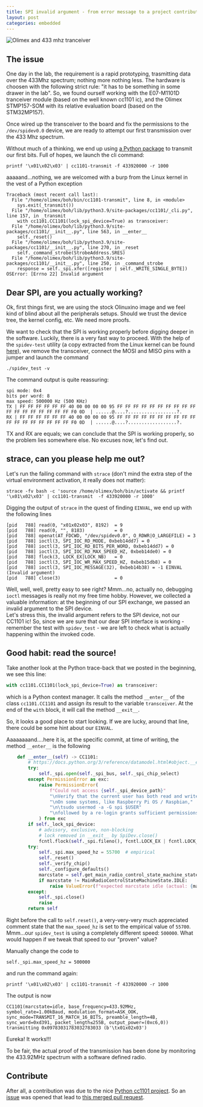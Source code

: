 ```yaml
---
title: SPI invalid argument - from error message to a project contribution
layout: post
categories: embedded
---
```


![Olimex and 433 mhz tranceiver]({{site.baseurl}}/assets/images/olimex433.jpg)


## The issue

One day in the lab, the requirement is a rapid prototyping, trasmitting data over the 433Mhz spectrum; nothing more nothing less.
The hardware is choosen with the following strict rule: "it has to be something in some drawer in the lab".
So, we found ourself working with the E07-M1101D tranceiver module (based on the well known cc1101 ic), and the Olimex STMP157-SOM with its relative evaluation board (based on the STM32MP157).

Once wired up the transceiver to the board and fix the permissions to the `/dev/spidev0.0` device, we are ready to attempt our first transmission over the 433 Mhz spectrum.

Without much of a thinking, we end up using [a Python package](https://github.com/fphammerle/python-cc1101) to transmit our first bits.
Full of hopes, we launch the cli command:

```
printf '\x01\x02\x03' | cc1101-transmit -f 433920000 -r 1000
```

aaaaand...nothing, we are welcomed with a burp from the Linux kernel in the vest of a Python exception
```
Traceback (most recent call last):
  File "/home/olimex/boh/bin/cc1101-transmit", line 8, in <module>
    sys.exit(_transmit())
  File "/home/olimex/boh/lib/python3.9/site-packages/cc1101/_cli.py", line 157, in _transmit
    with cc1101.CC1101(lock_spi_device=True) as transceiver:
  File "/home/olimex/boh/lib/python3.9/site-packages/cc1101/__init__.py", line 563, in __enter__
    self._reset()
  File "/home/olimex/boh/lib/python3.9/site-packages/cc1101/__init__.py", line 270, in _reset
    self._command_strobe(StrobeAddress.SRES)
  File "/home/olimex/boh/lib/python3.9/site-packages/cc1101/__init__.py", line 250, in _command_strobe
    response = self._spi.xfer([register | self._WRITE_SINGLE_BYTE])
OSError: [Errno 22] Invalid argument
```

## Dear SPI, are you actually working?

Ok, first things first, we are using the stock Olinuxino image and we feel kind of blind about all the peripherals setups. Should we trust the device tree, the kernel config, etc. 
We need more proofs.

We want to check that the SPI is working properly before digging deeper in the software.
Luckily, there is a very fast way to proceed.
With the help of the `spidev-test` utility (a copy extracted from the Linux kernel can be found [here](https://github.com/rm-hull/spidev-test)), we remove the transceiver, connect the MOSI and MISO pins with a jumper and launch the command

```
./spidev_test -v
```

The command output is quite reassuring:

```
spi mode: 0x4
bits per word: 8
max speed: 500000 Hz (500 KHz)
TX | FF FF FF FF FF FF 40 00 00 00 00 95 FF FF FF FF FF FF FF FF FF FF FF FF FF FF FF FF FF FF F0 0D  | ......@....?..................?.
RX | FF FF FF FF FF FF 40 00 00 00 00 95 FF FF FF FF FF FF FF FF FF FF FF FF FF FF FF FF FF FF F0 0D  | ......@....?..................?.
```
TX and RX are equals; we can conclude that the SPI is working properly, so the problem lies somewhere else. 
No excuses now, let's find out.

## strace, can you please help me out? 

Let's run the failing command with `strace` (don't mind the extra step of the virtual environment activation, it really does not matter):
```
strace -fv bash -c 'source /home/olimex/boh/bin/activate && printf '\x01\x02\x03' | cc1101-transmit  -f 433920000 -r 1000'
```

Digging the output of `strace` in the quest of finding `EINVAL`, we end up with the following lines

```
[pid   788] read(0, "x01x02x03", 8192)  = 9
[pid   788] read(0, "", 8183)           = 0
[pid   788] openat(AT_FDCWD, "/dev/spidev0.0", O_RDWR|O_LARGEFILE) = 3
[pid   788] ioctl(3, SPI_IOC_RD_MODE, 0xbeb14dd7) = 0
[pid   788] ioctl(3, SPI_IOC_RD_BITS_PER_WORD, 0xbeb14dd7) = 0
[pid   788] ioctl(3, SPI_IOC_RD_MAX_SPEED_HZ, 0xbeb14de0) = 0
[pid   788] flock(3, LOCK_EX|LOCK_NB)   = 0
[pid   788] ioctl(3, SPI_IOC_WR_MAX_SPEED_HZ, 0xbeb15db8) = 0
[pid   788] ioctl(3, SPI_IOC_MESSAGE(32), 0xbeb14b38) = -1 EINVAL (Invalid argument)
[pid   788] close(3)                    = 0
```

Well, well, well, pretty easy to see right? Mmm...no, actually no, debugging `ioctl` messages is really not my free time hobby. 
However, we collected a valuable information: at the beginning of our SPI exchange, we passed an invalid argument to the SPI device.  
Let's stress this, the invalid argument refers to the SPI device, not our CC1101 ic!
So, since we are sure that our dear SPI interface is working - remember the test with `spidev_test` - we are left to check what is actually happening within the invoked code.

## Good habit: read the source!

Take another look at the Python trace-back that we posted in the beginning, we see this line:
```python
with cc1101.CC1101(lock_spi_device=True) as transceiver:
```
which is a Python context manager.  It calls the method `__enter__`  of the class `cc1101.CC1101` and assign its result to the variable `transceiver`. At the end of the `with` block, it will call the method `__exit__`.

So, it looks a good place to start looking. If we are lucky, around that line, there could be some hint about our `EINVAL`.

Aaaaaaaand....here it is, at the specific commit, at time of writing, the method `__enter__` is the following 

```python
    def __enter__(self) -> CC1101:
        # https://docs.python.org/3/reference/datamodel.html#object.__enter__
        try:
            self._spi.open(self._spi_bus, self._spi_chip_select)
        except PermissionError as exc:
            raise PermissionError(
                f"Could not access {self._spi_device_path}"
                "\nVerify that the current user has both read and write access."
                "\nOn some systems, like Raspberry Pi OS / Raspbian,"
                "\n\tsudo usermod -a -G spi $USER"
                "\nfollowed by a re-login grants sufficient permissions."
            ) from exc
        if self._lock_spi_device:
            # advisory, exclusive, non-blocking
            # lock removed in __exit__ by SpiDev.close()
            fcntl.flock(self._spi.fileno(), fcntl.LOCK_EX | fcntl.LOCK_NB)
        try:
            self._spi.max_speed_hz = 55700  # empirical
            self._reset()
            self._verify_chip()
            self._configure_defaults()
            marcstate = self.get_main_radio_control_state_machine_state()
            if marcstate != MainRadioControlStateMachineState.IDLE:
                raise ValueError(f"expected marcstate idle (actual: {marcstate.name})")
        except:
            self._spi.close()
            raise
        return self
```

Right before the call to `self.reset()`, a very-very-very much appreciated comment state that the `max_speed_hz` is set to the empirical value of `55700`.
Mmm...our `spidev_test` is using a completely different speed: `500000`.
What would happen if we tweak that speed to our "proven" value?

Manually change the code to 
```
self._spi.max_speed_hz = 500000
```
and run the command again:

```
printf '\x01\x02\x03' | cc1101-transmit -f 433920000 -r 1000
```
The output is now
```
CC1101(marcstate=idle, base_frequency=433.92MHz, symbol_rate=1.00kBaud, modulation_format=ASK_OOK, sync_mode=TRANSMIT_16_MATCH_16_BITS, preamble_length=4B, sync_word=0xd391, packet_length≤255B, output_power=(0xc6,0))
transmitting 0x09783031783032783033 (b'\tx01x02x03')
```

Eureka! It works!!!

To be fair, the actual proof of the transmission has been done by monitoring the 433.92MHz spectrum with a software defined radio.

## Contribute

After all, a contribution was due to the nice [Python cc1101 project](https://github.com/fphammerle/python-cc1101). 
So an [issue](https://github.com/fphammerle/python-cc1101/issues/128) was opened that lead to [this merged pull request](https://github.com/fphammerle/python-cc1101/pull/129).
